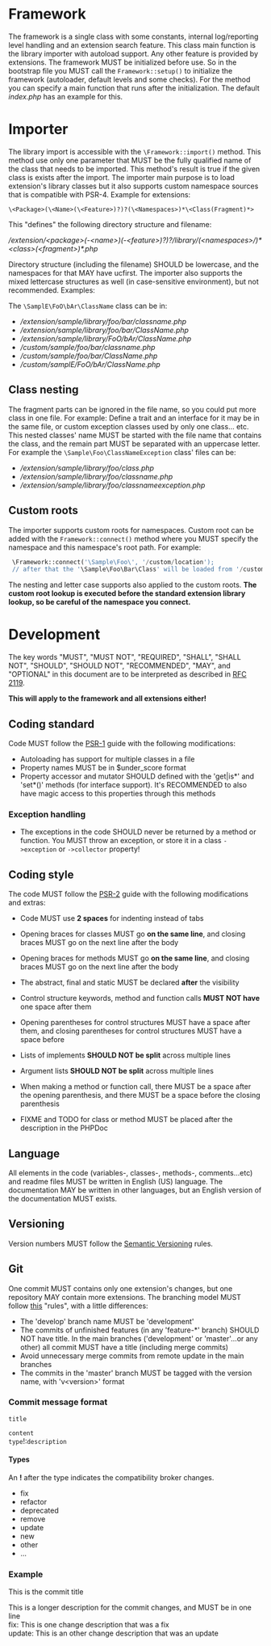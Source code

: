Framework
======
The framework is a single class with some constants, internal log/reporting level handling and an extension search feature. This class main function is the
library importer with autoload support. Any other feature is provided by extensions.
The framework MUST be initialized before use. So in the bootstrap file you MUST call the `Framework::setup()` to initialize the framework (autoloader, default
levels and some checks). For the method you can specify a main function that runs after the initialization. The default *index.php* has an example for this. 

# Importer
The library import is accessible with the `\Framework::import()` method. This method use only one parameter that MUST be the fully qualified name of the class
that needs to be imported. This method's result is true if the given class is exists after the import. The importer main purpose is to load extension's library
classes but it also supports custom namespace sources that is compatible with PSR-4. Example for extensions:

  `\<Package>(\<Name>(\<Feature>)?)?(\<Namespaces>)*\<Class(Fragment)*>`

This "defines" the following directory structure and filename: 

  */extension/\<package\>(-\<name\>)(-\<feature\>)?)?/library/(\<namespaces\>/)\*\<class\>(\<fragment\>)\*.php*
  
Directory structure (including the filename) SHOULD be lowercase, and the namespaces for that MAY have ucfirst. The importer also supports the mixed lettercase
structures as well (in case-sensitive environment), but not recommended. Examples:

 The `\SamplE\FoO\bAr\ClassName` class can be in:
  - */extension/sample/library/foo/bar/classname.php*
  - */extension/sample/library/foo/bar/ClassName.php*
  - */extension/sample/library/FoO/bAr/ClassName.php*
  - */custom/sample/foo/bar/classname.php*
  - */custom/sample/foo/bar/ClassName.php*
  - */custom/samplE/FoO/bAr/ClassName.php*

## Class nesting
The fragment parts can be ignored in the file name, so you could put more class in one file. For example: Define a trait
and an interface for it may be in the same file, or custom exception classes used by only one class... etc.
This nested classes' name MUST be started with the file name that contains the class, and the remain part MUST be separated with
an uppercase letter. For example the `\Sample\Foo\ClassNameException` class' files can be:
 
  - */extension/sample/library/foo/class.php*
  - */extension/sample/library/foo/classname.php*
  - */extension/sample/library/foo/classnameexception.php*
  
## Custom roots
The importer supports custom roots for namespaces. Custom root can be added with the `Framework::connect()` method where you MUST specify the namespace and this
namespace's root path. For example:

`````php
 \Framework::connect('\Sample\Foo\', '/custom/location');
 // after that the '\Sample\Foo\Bar\Class' will be loaded from '/custom/location/bar/class.php'
`````

The nesting and letter case supports also applied to the custom roots. **The custom root lookup is executed before the standard extension library lookup, so be
careful of the namespace you connect.**

# Development
The key words "MUST", "MUST NOT", "REQUIRED", "SHALL", "SHALL NOT", "SHOULD", "SHOULD NOT", "RECOMMENDED", "MAY", and
"OPTIONAL" in this document are to be interpreted as described in [RFC 2119](http://tools.ietf.org/html/rfc2119).

**This will apply to the framework and all extensions either!**

## Coding standard
Code MUST follow the [PSR-1](http://www.php-fig.org/psr/psr-1/ "PSR-1") guide with the following modifications: 

 - Autoloading has support for multiple classes in a file
 - Property names MUST be in $under\_score format
 - Property accessor and mutator SHOULD defined with the 'get|is\*' and 'set\*()' methods (for interface support). It's RECOMMENDED to also have magic access to
   this properties through this methods

### Exception handling
 
 - The exceptions in the code SHOULD never be returned by a method or function. You MUST throw an exception, or store it in 
   a class `->exception` or `->collector` property\!

## Coding style
The code MUST follow the [PSR-2](http://www.php-fig.org/psr/psr-2/ "PSR-2") guide with the following modifications and extras:

 - Code MUST use **2 spaces** for indenting instead of tabs
 - Opening braces for classes MUST go **on the same line**, and closing braces MUST go on the next line after the body
 - Opening braces for methods MUST go **on the same line**, and closing braces MUST go on the next line after the body
 - The abstract, final and static MUST be declared **after** the visibility
 - Control structure keywords, method and function calls **MUST NOT have** one space after them
 - Opening parentheses for control structures MUST have a space after them, and closing parentheses for control structures MUST have a space before
 - Lists of implements **SHOULD NOT be split** across multiple lines
 - Argument lists **SHOULD NOT be split** across multiple lines
 - When making a method or function call, there MUST be a space after the opening parenthesis, and there MUST be a space before the closing parenthesis
 
 - FIXME and TODO for class or method MUST be placed after the description in the PHPDoc

## Language
All elements in the code (variables-, classes-, methods-, comments...etc) and readme files MUST be written in
English (US) language. The documentation MAY be written in other languages, but an English version of the documentation
MUST exists.

## Versioning
Version numbers MUST follow the [Semantic Versioning](http://semver.org/) rules. 

## Git
One commit MUST contains only one extension's changes, but one repository MAY contain more extensions. The branching
model MUST follow [this](http://nvie.com/posts/a-successful-git-branching-model/) "rules", with a little differences:

 - The 'develop' branch name MUST be 'development'
 - The commits of unfinished features (in any 'feature-*' branch) SHOULD NOT have title. In the main branches ('development'
   or 'master'...or any other) all commit MUST have a title (including merge commits)
 - Avoid unnecessary merge commits from remote update in the main branches
 - The commits in the 'master' branch MUST be tagged with the version name, with 'v\<version\>' format 

### Commit message format
`title`  
  
`content`  
`type`!:`description`  

#### Types
An **!** after the type indicates the compatibility broker changes. 

 - fix
 - refactor
 - deprecated
 - remove
 - update
 - new
 - other
 - ...

### Example
This is the commit title  
  
This is a longer description for the commit changes, and MUST be in one line  
fix: This is one change description that was a fix  
update: This is an other change description that was an update

